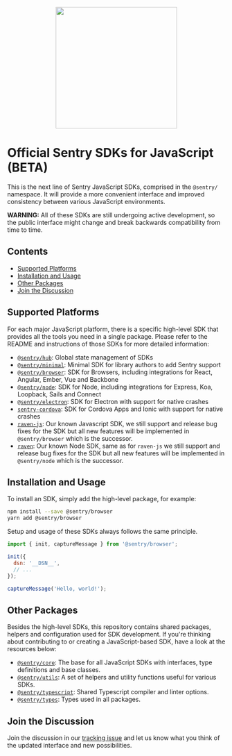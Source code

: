 <p align="center">
  <a href="https://sentry.io" target="_blank" align="center">
    <img src="https://sentry-brand.storage.googleapis.com/sentry-logo-black.png" width="280">
  </a>
  <br />
</p>

# Official Sentry SDKs for JavaScript (BETA)

This is the next line of Sentry JavaScript SDKs, comprised in the `@sentry/` namespace. It will provide a more
convenient interface and improved consistency between various JavaScript environments.

**WARNING:** All of these SDKs are still undergoing active development, so the public interface might change and break
backwards compatibility from time to time.

## Contents

- [Supported Platforms](#supported-platforms)
- [Installation and Usage](#installation-and-usage)
- [Other Packages](#other-packages)
- [Join the Discussion](#join-the-discussion)

## Supported Platforms

For each major JavaScript platform, there is a specific high-level SDK that provides all the tools you need in a single
package. Please refer to the README and instructions of those SDKs for more detailed information:

- [`@sentry/hub`](https://github.com/getsentry/raven-js/tree/master/packages/hub): Global state management of SDKs
- [`@sentry/minimal`](https://github.com/getsentry/raven-js/tree/master/packages/minimal): Minimal SDK for library
  authors to add Sentry support
- [`@sentry/browser`](https://github.com/getsentry/raven-js/tree/master/packages/browser): SDK for Browsers, including
  integrations for React, Angular, Ember, Vue and Backbone
- [`@sentry/node`](https://github.com/getsentry/raven-js/tree/master/packages/node): SDK for Node, including
  integrations for Express, Koa, Loopback, Sails and Connect
- [`@sentry/electron`](https://github.com/getsentry/sentry-electron): SDK for Electron with support for native crashes
- [`sentry-cordova`](https://github.com/getsentry/sentry-cordova): SDK for Cordova Apps and Ionic with support for
  native crashes
- [`raven-js`](https://github.com/getsentry/raven-js/tree/master/packages/raven-js): Our known Javascript SDK, we still
  support and release bug fixes for the SDK but all new features will be implemented in `@sentry/browser` which is the
  successor.
- [`raven`](https://github.com/getsentry/raven-js/tree/master/packages/raven-node): Our known Node SDK, same as for
  `raven-js` we still support and release bug fixes for the SDK but all new features will be implemented in
  `@sentry/node` which is the successor.

## Installation and Usage

To install an SDK, simply add the high-level package, for example:

```sh
npm install --save @sentry/browser
yarn add @sentry/browser
```

Setup and usage of these SDKs always follows the same principle.

```javascript
import { init, captureMessage } from '@sentry/browser';

init({
  dsn: '__DSN__',
  // ...
});

captureMessage('Hello, world!');
```

## Other Packages

Besides the high-level SDKs, this repository contains shared packages, helpers and configuration used for SDK
development. If you're thinking about contributing to or creating a JavaScript-based SDK, have a look at the resources
below:

- [`@sentry/core`](https://github.com/getsentry/raven-js/tree/master/packages/core): The base for all JavaScript SDKs
  with interfaces, type definitions and base classes.
- [`@sentry/utils`](https://github.com/getsentry/raven-js/tree/master/packages/utils): A set of helpers and utility
  functions useful for various SDKs.
- [`@sentry/typescript`](https://github.com/getsentry/raven-js/tree/master/packages/typescript): Shared Typescript
  compiler and linter options.
- [`@sentry/types`](https://github.com/getsentry/raven-js/tree/master/packages/types): Types used in all packages.

## Join the Discussion

Join the discussion in our [tracking issue](https://github.com/getsentry/raven-js/issues/1281) and let us know what you
think of the updated interface and new possibilities.
